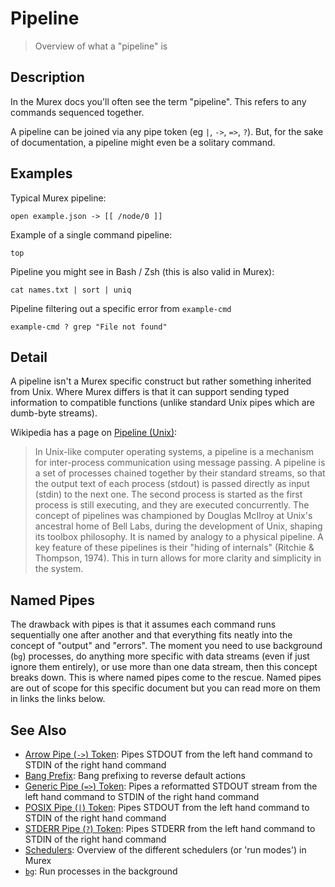 # Pipeline

> Overview of what a "pipeline" is

## Description

In the Murex docs you'll often see the term "pipeline". This refers to any
commands sequenced together.

A pipeline can be joined via any pipe token (eg `|`, `->`, `=>`, `?`). But,
for the sake of documentation, a pipeline might even be a solitary command.

## Examples

Typical Murex pipeline:

```
open example.json -> [[ /node/0 ]]
```

Example of a single command pipeline:

```
top
```

Pipeline you might see in Bash / Zsh (this is also valid in Murex):

```
cat names.txt | sort | uniq
```

Pipeline filtering out a specific error from `example-cmd`

```
example-cmd ? grep "File not found"
```

## Detail

A pipeline isn't a Murex specific construct but rather something inherited
from Unix. Where Murex differs is that it can support sending typed
information to compatible functions (unlike standard Unix pipes which are
dumb-byte streams).

Wikipedia has a page on [Pipeline (Unix)](https://en.wikipedia.org/wiki/Pipeline_(Unix)):

> In Unix-like computer operating systems, a pipeline is a mechanism for
> inter-process communication using message passing. A pipeline is a set of
> processes chained together by their standard streams, so that the output
> text of each process (stdout) is passed directly as input (stdin) to the
> next one. The second process is started as the first process is still
> executing, and they are executed concurrently. The concept of pipelines was
> championed by Douglas McIlroy at Unix's ancestral home of Bell Labs, during
> the development of Unix, shaping its toolbox philosophy. It is named by
> analogy to a physical pipeline. A key feature of these pipelines is their
> "hiding of internals" (Ritchie & Thompson, 1974). This in turn allows for
> more clarity and simplicity in the system. 

## Named Pipes

The drawback with pipes is that it assumes each command runs sequentially one
after another and that everything fits neatly into the concept of "output" and
"errors". The moment you need to use background (`bg`) processes, do anything
more specific with data streams (even if just ignore them entirely), or use
more than one data stream, then this concept breaks down. This is where named
pipes come to the rescue. Named pipes are out of scope for this specific
document but you can read more on them in links the links below.

## See Also

* [Arrow Pipe (`->`) Token](../parser/pipe-arrow.md):
  Pipes STDOUT from the left hand command to STDIN of the right hand command
* [Bang Prefix](../user-guide/bang-prefix.md):
  Bang prefixing to reverse default actions
* [Generic Pipe (`=>`) Token](../parser/pipe-generic.md):
  Pipes a reformatted STDOUT stream from the left hand command to STDIN of the right hand command
* [POSIX Pipe (`|`) Token](../parser/pipe-posix.md):
  Pipes STDOUT from the left hand command to STDIN of the right hand command
* [STDERR Pipe (`?`) Token](../parser/pipe-err.md):
  Pipes STDERR from the left hand command to STDIN of the right hand command
* [Schedulers](../user-guide/schedulers.md):
  Overview of the different schedulers (or 'run modes') in Murex
* [`bg`](../commands/bg.md):
  Run processes in the background